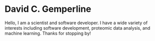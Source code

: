 David C. Gemperline
===================

Hello, I am a scientist and software developer. I have a wide variety of interests including software development, proteomic data analysis, and machine learning. Thanks for stopping by!
